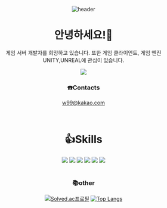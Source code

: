 <div align="center">
   <div>
     
  ![header](https://capsule-render.vercel.app/api?type=waving&color=timeGradient&text=Welcome%20to%20ash5270%20GitHub%20&animation=twinkling&fontSize=35&fontAlignY=40&fontAlign=70&height=250)


</div>

# 안녕하세요!👋
게임 서버 개발자를 희망하고 있습니다. 또한 게임 클라이언트, 게임 엔진 UNITY,UNREAL에 관심이 있습니다. 

<a href="https://rupso.notion.site/31e0eee855334860bae7e1b0fd965042">
<img src="https://img.shields.io/badge/portfolio-000000?style=for-the-badge&logo=Notion&logoColor=white"/>
</a>

### ☎️Contacts
w99@kakao.com

<br/>


# 👍Skills   
<div align="center">
<img src="https://img.shields.io/badge/C++-00599C?style=for-the-badge&logo=c%2B%2B&logoColor=white"/>
<img src="https://img.shields.io/badge/.NET-512BD4?style=for-the-badge&logo=.NET&logoColor=white"/>
<img src="https://img.shields.io/badge/Unity-FFFFFF?style=for-the-badge&logo=Unity&logoColor=black"/>
<img src="https://img.shields.io/badge/MySQL-4479A1?style=for-the-badge&logo=MySQL&logoColor=white"/>
<img src="https://img.shields.io/badge/IOCP-40AEF0?style=for-the-badge"/>
<img src="https://img.shields.io/badge/SOCKET-EF2D5E?style=for-the-badge"/>

</div>

<br/>
   
### 📚other 
  
[![Solved.ac프로필](http://mazassumnida.wtf/api/v2/generate_badge?boj=ash5270)](https://solved.ac/ash5270)
[![Top Langs](https://github-readme-stats.vercel.app/api/top-langs/?username=ash5270&layout=compact)](https://github.com/ash5270/github-readme-stats)

</div>




